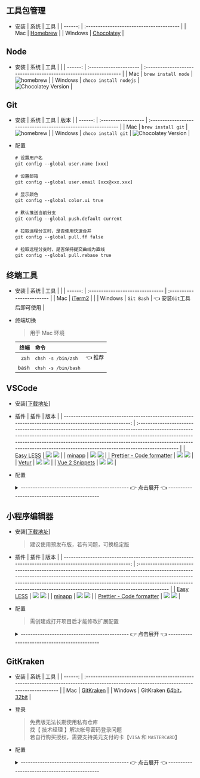 ## 工具包管理
  - 安装
    |    系统 | 工具                                     |
    | ------: | :--------------------------------------- |
    |     Mac | [Homebrew](https://brew.sh)              |
    | Windows | [Chocolatey](https://www.chocolatey.org) |

## Node
  - 安装
    |    系统 | 工具                   |                                                                   |
    | ------: | :--------------------- | :---------------------------------------------------------------- |
    |     Mac | `brew install node`    | ![homebrew](https://img.shields.io/homebrew/v/node)               |
    | Windows | `choco install nodejs` | ![Chocolatey Version](https://img.shields.io/chocolatey/v/nodejs) |

## Git
  - 安装
    |    系统 | 工具                | 版本                                                           |
    | ------: | :------------------ | :------------------------------------------------------------- |
    |     Mac | `brew install git`  | ![homebrew](https://img.shields.io/homebrew/v/git)             |
    | Windows | `choco install git` | ![Chocolatey Version](https://img.shields.io/chocolatey/v/git) |

  - 配置
    ```shell
    # 设置用户名
    git config --global user.name [xxx]

    # 设置邮箱
    git config --global user.email [xxx@xxx.xxx]

    # 显示颜色
    git config --global color.ui true

    # 默认推送当前分支
    git config --global push.default current

    # 拉取远程分支时，是否使用快速合并
    git config --global pull.ff false

    # 拉取远程分支时，是否保持提交曲线为直线
    git config --global pull.rebase true
    ```

## 终端工具
  - 安装
    |    系统 | 工具                             |                           |
    | ------: | :------------------------------- | :------------------------ |
    |     Mac | [iTerm2](https://www.iterm2.com) |                           |
    | Windows | `Git Bash`                       | 👈 安装`Git`工具后即可使用 |

  - 终端切换
    > 用于 Mac 环境

    | 终端 | 命令                |        |
    | ---: | :------------------ | :----- |
    |  zsh | `chsh -s /bin/zsh`  | 👈 推荐 |
    | bash | `chsh -s /bin/bash` |        |

## VSCode
  - 安装[[下载地址](https://code.visualstudio.com/Download)]

  - 插件
    |                                                                                                    插件 | 版本                                                                                                                                                                                                                                                                                                                       |
    | ------------------------------------------------------------------------------------------------------: | :------------------------------------------------------------------------------------------------------------------------------------------------------------------------------------------------------------------------------------------------------------------------------------------------------------------------- |
    |                      [Easy LESS](https://marketplace.visualstudio.com/items?itemName=mrcrowl.easy-less) | [![](https://vsmarketplacebadge.apphb.com/version/mrcrowl.easy-less.svg)](https://marketplace.visualstudio.com/items?itemName=mrcrowl.easy-less) [![](https://vsmarketplacebadge.apphb.com/installs/mrcrowl.easy-less.svg)](https://marketplace.visualstudio.com/items?itemName=mrcrowl.easy-less)                         |
    |                     [minapp](https://marketplace.visualstudio.com/items?itemName=qiu8310.minapp-vscode) | [![](https://vsmarketplacebadge.apphb.com/version/qiu8310.minapp-vscode.svg)](https://marketplace.visualstudio.com/items?itemName=qiu8310.minapp-vscode) [![](https://vsmarketplacebadge.apphb.com/installs/qiu8310.minapp-vscode.svg)](https://marketplace.visualstudio.com/items?itemName=qiu8310.minapp-vscode)         |
    | [Prettier - Code formatter](https://marketplace.visualstudio.com/items?itemName=esbenp.prettier-vscode) | [![](https://vsmarketplacebadge.apphb.com/version/esbenp.prettier-vscode.svg)](https://marketplace.visualstudio.com/items?itemName=esbenp.prettier-vscode) [![](https://vsmarketplacebadge.apphb.com/installs/esbenp.prettier-vscode.svg)](https://marketplace.visualstudio.com/items?itemName=esbenp.prettier-vscode)     |
    |                               [Vetur](https://marketplace.visualstudio.com/items?itemName=octref.vetur) | [![](https://vsmarketplacebadge.apphb.com/version/octref.vetur.svg)](https://marketplace.visualstudio.com/items?itemName=octref.vetur) [![](https://vsmarketplacebadge.apphb.com/installs/octref.vetur.svg)](https://marketplace.visualstudio.com/items?itemName=octref.vetur)                                             |
    |           [Vue 2 Snippets](https://marketplace.visualstudio.com/items?itemName=hollowtree.vue-snippets) | [![](https://vsmarketplacebadge.apphb.com/version/hollowtree.vue-snippets.svg)](https://marketplace.visualstudio.com/items?itemName=hollowtree.vue-snippets) [![](https://vsmarketplacebadge.apphb.com/installs/hollowtree.vue-snippets.svg)](https://marketplace.visualstudio.com/items?itemName=hollowtree.vue-snippets) |

  - 配置
    <details>
    <summary>--------------------------------------------- 👉 点击展开 👈 ---------------------------------------------</summary>

    ```json
    {
      "editor.formatOnSave": true,
      "editor.stablePeek": true,
      "editor.tabCompletion": "on",
      "editor.tabSize": 2,
      "editor.wordWrapColumn": 120,
      "editor.minimap.enabled": false,
      "explorer.openEditors.visible": 0,
      "search.exclude": {
        "**/dist": true,
        "**/miniprogram_npm": true
      },
      "files.watcherExclude": {
        "**/dist/**": true,
        "**/miniprogram_npm/**": true
      },
      "files.associations": {
        "*.cjson": "jsonc",
        "*.wxs": "javascript",
        "*.wxss": "css"
      },
      "emmet.includeLanguages": {
        "wxml": "html"
      },
      "minapp-vscode.wxmlFormatter": "prettyHtml",
      "minapp-vscode.formatMaxLineCharacters": 120,
      "minapp-vscode.disableAutoConfig": true,
      "minapp-vscode.showSuggestionOnEnter": true,
      "minapp-vscode.prettier": {
        "printWidth": 120,
        "semi": false,
        "singleQuote": true,
        "trailingComma": "none"
      },
      "minapp-vscode.prettyHtml": {
        "printWidth": 120,
        "usePrettier": false,
        "sortAttributes": true
      },
      "vetur.format.defaultFormatterOptions": {
        "prettyhtml": {
          "printWidth": 120,
          "usePrettier": false,
          "sortAttributes": true
        },
        "prettier": {
          "printWidth": 120,
          "semi": false,
          "singleQuote": true,
          "trailingComma": "none"
        }
      },
      "prettier.printWidth": 120,
      "prettier.singleQuote": true,
      "prettier.semi": false,
      "prettier.trailingComma": "none",
      "less.compile": {
        "outExt": ".wxss"
      }
    }
    ```
    </details>

## 小程序编辑器

  - 安装[[下载地址](https://developers.weixin.qq.com/miniprogram/dev/devtools/download.html)]
    > 建议使用预发布版，若有问题，可换稳定版

  - 插件
    |                                                                                                    插件 | 版本                                                                                                                                                                                                                                                                                                                   |
    | ------------------------------------------------------------------------------------------------------: | :--------------------------------------------------------------------------------------------------------------------------------------------------------------------------------------------------------------------------------------------------------------------------------------------------------------------- |
    |                      [Easy LESS](https://marketplace.visualstudio.com/items?itemName=mrcrowl.easy-less) | [![](https://vsmarketplacebadge.apphb.com/version/mrcrowl.easy-less.svg)](https://marketplace.visualstudio.com/items?itemName=mrcrowl.easy-less) [![](https://vsmarketplacebadge.apphb.com/installs/mrcrowl.easy-less.svg)](https://marketplace.visualstudio.com/items?itemName=mrcrowl.easy-less)                     |
    |                     [minapp](https://marketplace.visualstudio.com/items?itemName=qiu8310.minapp-vscode) | [![](https://vsmarketplacebadge.apphb.com/version/qiu8310.minapp-vscode.svg)](https://marketplace.visualstudio.com/items?itemName=qiu8310.minapp-vscode) [![](https://vsmarketplacebadge.apphb.com/installs/qiu8310.minapp-vscode.svg)](https://marketplace.visualstudio.com/items?itemName=qiu8310.minapp-vscode)     |
    | [Prettier - Code formatter](https://marketplace.visualstudio.com/items?itemName=esbenp.prettier-vscode) | [![](https://vsmarketplacebadge.apphb.com/version/esbenp.prettier-vscode.svg)](https://marketplace.visualstudio.com/items?itemName=esbenp.prettier-vscode) [![](https://vsmarketplacebadge.apphb.com/installs/esbenp.prettier-vscode.svg)](https://marketplace.visualstudio.com/items?itemName=esbenp.prettier-vscode) |

  - 配置
    > 需创建或打开项目后才能修改扩展配置
    <details>
    <summary>--------------------------------------------- 👉 点击展开 👈 ---------------------------------------------</summary>

    ```json
    {
      "editor.formatOnSave": true,
      "editor.stablePeek": true,
      "editor.tabCompletion": "on",
      "editor.tabSize": 2,
      "editor.wordWrapColumn": 120,
      "editor.minimap.enabled": false,
      "explorer.openEditors.visible": 0,
      "search.exclude": {
        "**/dist": true,
        "**/miniprogram_npm": true
      },
      "files.watcherExclude": {
        "**/dist/**": true,
        "**/miniprogram_npm/**": true
      },
      "files.associations": {
        "*.cjson": "jsonc",
        "*.wxs": "javascript",
        "*.wxss": "css"
      },
      "[wxml]": {
        "editor.defaultFormatter": "qiu8310.minapp-vscode"
      },
      "[css]": {
        "editor.defaultFormatter": "esbenp.prettier-vscode"
      },
      "[json]": {
        "editor.defaultFormatter": "esbenp.prettier-vscode"
      },
      "[javascript]": {
        "editor.defaultFormatter": "esbenp.prettier-vscode"
      },
      "minapp-vscode.wxmlFormatter": "prettyHtml",
      "minapp-vscode.formatMaxLineCharacters": 120,
      "minapp-vscode.disableAutoConfig": true,
      "minapp-vscode.showSuggestionOnEnter": true,
      "minapp-vscode.prettier": {
        "printWidth": 120,
        "semi": false,
        "singleQuote": true,
        "trailingComma": "none"
      },
      "minapp-vscode.prettyHtml": {
        "printWidth": 120,
        "usePrettier": false,
        "sortAttributes": true
      },
      "prettier.printWidth": 120,
      "prettier.singleQuote": true,
      "prettier.semi": false,
      "prettier.trailingComma": "none",
      "less.compile": {
        "outExt": ".wxss"
      }
    }
    ```
    </details>

## GitKraken
  - 安装
    |    系统 | 工具                                                                                                                                       |
    | ------: | :----------------------------------------------------------------------------------------------------------------------------------------- |
    |     Mac | [GitKraken](https://release.gitkraken.com/darwin/installGitKraken.dmg)                                                                     |
    | Windows | GitKraken [64bit](https://release.gitkraken.com/win64/GitKrakenSetup.exe)，[32bit](https://release.gitkraken.com/win32/GitKrakenSetup.exe) |

  - 登录
    > 免费版无法长期使用私有仓库  
      找【 技术经理 】解决帐号密码登录问题  
      若自行购买授权，需要支持美元支付的卡【`VISA` 和 `MASTERCARD`】

  - 配置
    <details>
    <summary>--------------------------------------------- 👉 点击展开 👈 ---------------------------------------------</summary>

    - General
      |                                   Mac                                    |                                       Windows                                        |
      | :----------------------------------------------------------------------: | :----------------------------------------------------------------------------------: |
      | ![General-Mac](img/gitkraken-general-mac.jpg {width=300px height=300px}) | ![General-Windows](img/gitkraken-general-windows.jpg){:height="300px" width="300px"} |

    - Profile

      ![Profile](img/gitkraken-profile.jpg)

    - SSH
    </details>
